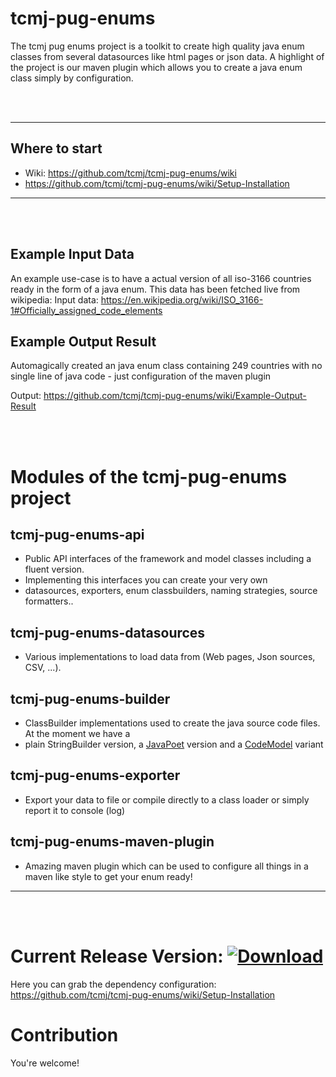 

# tcmj-pug-enums
The tcmj pug enums project is a toolkit to create high quality java enum classes from several datasources like html pages or json data. 
A highlight of the project is our maven plugin which allows you to create a java enum class simply by configuration.


<br/><br/>
***

## Where to start
* Wiki: https://github.com/tcmj/tcmj-pug-enums/wiki
* https://github.com/tcmj/tcmj-pug-enums/wiki/Setup-Installation

***
<br/><br/>
## Example Input Data
An example use-case is to have a actual version of all iso-3166 countries ready in the form of a java enum. This data has been fetched live from wikipedia:
Input data: https://en.wikipedia.org/wiki/ISO_3166-1#Officially_assigned_code_elements

## Example Output Result 
Automagically created an java enum class containing 249 countries with no single line of java code - just configuration of the maven plugin

Output: https://github.com/tcmj/tcmj-pug-enums/wiki/Example-Output-Result

<br/><br/>

# Modules of the **tcmj-pug-enums** project

## tcmj-pug-enums-api
* Public API interfaces of the framework and model classes including a fluent version.
* Implementing this interfaces you can create your very own 
 * datasources, exporters, enum classbuilders, naming strategies, source formatters..

## tcmj-pug-enums-datasources
* Various implementations to load data from (Web pages, Json sources, CSV, ...).

## tcmj-pug-enums-builder
* ClassBuilder implementations used to create the java source code files. At the moment we have a 
 * plain StringBuilder version, a [JavaPoet](https://github.com/square/javapoet) version and a [CodeModel](https://mvnrepository.com/artifact/com.sun.codemodel/codemodel) variant

## tcmj-pug-enums-exporter
* Export your data to file or compile directly to a class loader or simply report it to console (log)

## tcmj-pug-enums-maven-plugin
*  Amazing maven plugin which can be used to configure all things in a maven like style to get your enum ready! 



---
<br/><br/>

# Current Release Version: [ ![Download](https://api.bintray.com/packages/tcmj/tcmj-pug-enums/tcmj-pug-enums/images/download.svg) ](https://bintray.com/tcmj/tcmj-pug-enums/tcmj-pug-enums/_latestVersion)


Here you can grab the dependency configuration:
https://github.com/tcmj/tcmj-pug-enums/wiki/Setup-Installation



# Contribution
You're welcome! 



